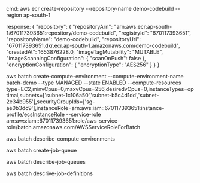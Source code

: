 cmd:
aws ecr create-repository --repository-name demo-codebuild --region ap-south-1

response:
{
    "repository": {
        "repositoryArn": "arn:aws:ecr:ap-south-1:670117393651:repository/demo-codebuild",
        "registryId": "670117393651",
        "repositoryName": "demo-codebuild",
        "repositoryUri": "670117393651.dkr.ecr.ap-south-1.amazonaws.com/demo-codebuild",
        "createdAt": 1653876228.0,
        "imageTagMutability": "MUTABLE",
        "imageScanningConfiguration": {
            "scanOnPush": false
        },
        "encryptionConfiguration": {
            "encryptionType": "AES256"
        }
    }
}


<!-- Setup Compute environment -->

 aws batch create-compute-environment --compute-environment-name batch-demo --type MANAGED --state ENABLED --compute-resources type=EC2,minvCpus=0,maxvCpus=256,desiredvCpus=0,instanceTypes=optimal,subnets=['subnet-1c106a50','subnet-b5c4d1dd','subnet-2e34b955'],securityGroupIds=['sg-ae0b3dc9'],instanceRole=arn:aws:iam::670117393651:instance-profile/ecsInstanceRole --service-role arn:aws:iam::670117393651:role/aws-service-role/batch.amazonaws.com/AWSServiceRoleForBatch

aws batch describe-compute-environments

<!-- Create Job queue -->
aws batch create-job-queue

aws batch describe-job-queues

aws batch descrive-job-definitions

